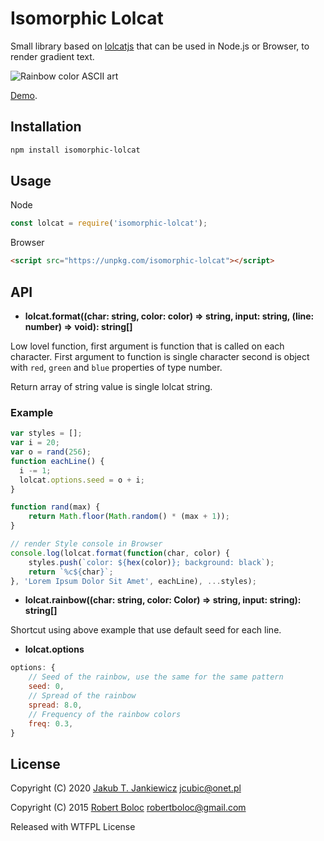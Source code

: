 # Isomorphic Lolcat

Small library based on [lolcatjs](https://github.com/robertmarsal/lolcatjs)
that can be used in Node.js or Browser, to render gradient text.

![Rainbow color ASCII art](https://github.com/jcubic/isomorphic-lolcat/blob/master/screenshot.png?raw=true)


[Demo](http://jcubic.github.io/isomorphic-lolcat).

## Installation

```bash
npm install isomorphic-lolcat
```

## Usage

Node

```javascript
const lolcat = require('isomorphic-lolcat');
```

Browser

```html
<script src="https://unpkg.com/isomorphic-lolcat"></script>
```

## API

* **lolcat.format((char: string, color: color) => string, input: string, (line: number) => void): string[]**

Low lovel function, first argument is function that is called on each character.
First argument to function is single character second is object with `red`,
`green` and `blue` properties of type number.

Return array of string value is single lolcat string.

### Example

```javascript
var styles = [];
var i = 20;
var o = rand(256);
function eachLine() {
  i -= 1;
  lolcat.options.seed = o + i;
}

function rand(max) {
    return Math.floor(Math.random() * (max + 1));
}

// render Style console in Browser
console.log(lolcat.format(function(char, color) {
    styles.push(`color: ${hex(color)}; background: black`);
    return `%c${char}`;
}, 'Lorem Ipsum Dolor Sit Amet', eachLine), ...styles);
```

* **lolcat.rainbow((char: string, color: Color) => string, input: string): string[]**

Shortcut using above example that use default seed for each line.

* **lolcat.options**

```javascript
options: {
    // Seed of the rainbow, use the same for the same pattern
    seed: 0,
    // Spread of the rainbow
    spread: 8.0,
    // Frequency of the rainbow colors
    freq: 0.3,
}
```

## License

Copyright (C) 2020 [Jakub T. Jankiewicz](https://jcubic.pl) <jcubic@onet.pl>

Copyright (C) 2015 [Robert Boloc](https://github.com/robertmarsal) <robertboloc@gmail.com>

Released with WTFPL License

